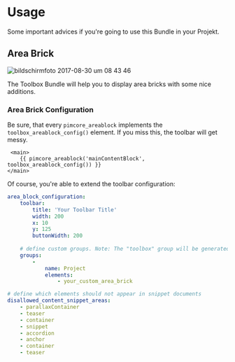 # Usage

Some important advices if you're going to use this Bundle in your Projekt.

## Area Brick
![bildschirmfoto 2017-08-30 um 08 43 46](https://user-images.githubusercontent.com/700119/29858787-6198a2c4-8d5f-11e7-8376-8c3acd9d267f.png)

The Toolbox Bundle will help you to display area bricks with some nice additions.

### Area Brick Configuration
Be sure, that every `pimcore_areablock` implements the `toolbox_areablock_config()` element. 
If you miss this, the toolbar will get messy.

```twig
 <main>
    {{ pimcore_areablock('mainContentBlock', toolbox_areablock_config()) }}
</main>
```

Of course, you're able to extend the toolbar configuration:

```yaml
area_block_configuration:
    toolbar:
        title: 'Your Toolbar Title'
        width: 200
        x: 10
        y: 125
        buttonWidth: 200
        
    # define custom groups. Note: The "toolbox" group will be generated automatically.
    groups:
        -
            name: Project
            elements:
                - your_custom_area_brick

# define which elements should not appear in snippet documents
disallowed_content_snippet_areas:
    - parallaxContainer
    - teaser
    - container
    - snippet
    - accordion
    - anchor
    - container
    - teaser        
```
